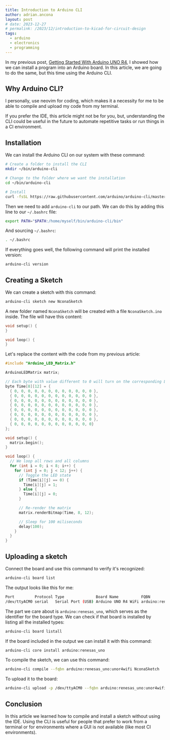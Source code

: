 ```yaml
---
title: Introduction to Arduino CLI
author: adrian.ancona
layout: post
# date: 2023-12-27
# permalink: /2023/12/introduction-to-kicad-for-circuit-design
tags:
  - arduino
  - electronics
  - programming
---
```


In my previous post, [Getting Started With Arduino UNO R4](), I showed how we can install a program into an Arduino board. In this article, we are going to do the same, but this time using the Arduino CLI.

## Why Arduino CLI?

I personally, use neovim for coding, which makes it a necessity for me to be able to compile and upload my code from my terminal.

If you prefer the IDE, this article might not be for you, but, understanding the CLI could be useful in the future to automate repetitive tasks or run things in a CI environment.

## Installation

We can install the Arduino CLI on our system with these command:

```bash
# Create a folder to install the CLI
mkdir ~/bin/arduino-cli

# Change to the folder where we want the installation
cd ~/bin/arduino-cli

# Install
curl -fsSL https://raw.githubusercontent.com/arduino/arduino-cli/master/install.sh | sh
```

<!--more-->

Then we need to add `arduino-cli` to our path. We can do this by adding this line to our `~/.bashrc` file:

```bash
export PATH="$PATH:/home/myself/bin/arduino-cli/bin"
```

And sourcing `~/.bashrc`:

```bash
. ~/.bashrc
```

If everything goes well, the following command will print the installed version:

```bash
arduino-cli version
```

## Creating a Sketch

We can create a sketch with this command:

```bash
arduino-cli sketch new NconaSketch
```

A new folder named `NconaSketch` will be created with a file `NconaSketch.ino` inside. The file will have this content:

```cpp
void setup() {
}

void loop() {
}
```

Let's replace the content with the code from my previous article:

```cpp
#include "Arduino_LED_Matrix.h"

ArduinoLEDMatrix matrix;

// Each byte with value different to 0 will turn on the corresponding LED
byte Time[8][12] = {
  { 0, 0, 0, 0, 0, 0, 0, 0, 0, 0, 0, 0 },
  { 0, 0, 0, 0, 0, 0, 0, 0, 0, 0, 0, 0 },
  { 0, 0, 0, 0, 0, 0, 0, 0, 0, 0, 0, 0 },
  { 0, 0, 0, 0, 0, 0, 0, 0, 0, 0, 0, 0 },
  { 0, 0, 0, 0, 0, 0, 0, 0, 0, 0, 0, 0 },
  { 0, 0, 0, 0, 0, 0, 0, 0, 0, 0, 0, 0 },
  { 0, 0, 0, 0, 0, 0, 0, 0, 0, 0, 0, 0 },
  { 0, 0, 0, 0, 0, 0, 0, 0, 0, 0, 0, 0}
};

void setup() {
  matrix.begin();
}

void loop() {
  // We loop all rows and all columns
  for (int i = 0; i < 8; i++) {
    for (int j = 0; j < 12; j++) {
      // Toggle the LED state
      if (Time[i][j] == 0) {
        Time[i][j] = 1;
      } else {
        Time[i][j] = 0;
      }

      // Re-render the matrix
      matrix.renderBitmap(Time, 8, 12);

      // Sleep for 100 miliseconds
      delay(100);
    }
  }
}
```

## Uploading a sketch

Connect the board and use this command to verify it's recognized:

```bash
arduino-cli board list
```

The output looks like this for me:

```bash
Port         Protocol Type              Board Name          FQBN                          Core
/dev/ttyACM0 serial   Serial Port (USB) Arduino UNO R4 WiFi arduino:renesas_uno:unor4wifi arduino:renesas_uno
```

The part we care about is `arduino:renesas_uno`, which serves as the identifier for the board type. We can check if that board is installed by listing all the installed types:

```bash
arduino-cli board listall
```

If the board included in the output we can install it with this command:

```bash
arduino-cli core install arduino:renesas_uno
```

To compile the sketch, we can use this command:

```bash
arduino-cli compile --fqbn arduino:renesas_uno:unor4wifi NconaSketch
```

To upload it to the board:

```bash
arduino-cli upload -p /dev/ttyACM0 --fqbn arduino:renesas_uno:unor4wifi NconaSketch
```

## Conclusion

In this article we learned how to compile and install a sketch without using the IDE. Using the CLI is useful for people that prefer to work from a terminal or for environments where a GUI is not available (like most CI environments).
